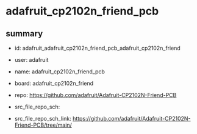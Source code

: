# adafruit_cp2102n_friend_pcb
 
## summary 
* id: adafruit_adafruit_cp2102n_friend_pcb_adafruit_cp2102n_friend
* user: adafruit
* name: adafruit_cp2102n_friend_pcb
* board: adafruit_cp2102n_friend
* repo: https://github.com/adafruit/Adafruit-CP2102N-Friend-PCB



* src_file_repo_sch: 
* src_file_repo_sch_link: https://github.com/adafruit/Adafruit-CP2102N-Friend-PCB/tree/main/




